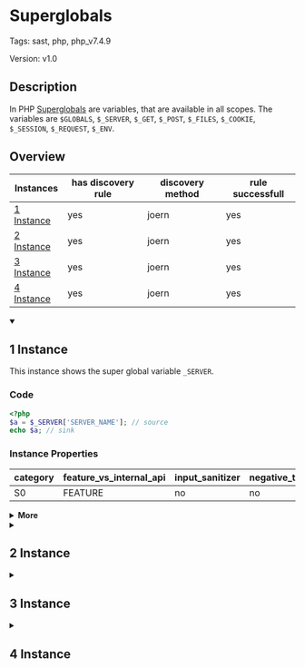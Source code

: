 [//]: # (This file is automatically generated. If you wish to make any changes, please use the JSON files and regenerate this file using the tpframework.)

# Superglobals

Tags: sast, php, php_v7.4.9

Version: v1.0

## Description

In PHP [Superglobals](https://www.php.net/manual/en/language.variables.superglobals.php) are variables, that are available in all scopes. The variables are `$GLOBALS`, `$_SERVER`, `$_GET`, `$_POST`, `$_FILES`, `$_COOKIE`, `$_SESSION`, `$_REQUEST`, `$_ENV`.

## Overview

| Instances                 | has discovery rule   | discovery method   | rule successfull   |
|---------------------------|----------------------|--------------------|--------------------|
| [1 Instance](#1-instance) | yes                  | joern              | yes                |
| [2 Instance](#2-instance) | yes                  | joern              | yes                |
| [3 Instance](#3-instance) | yes                  | joern              | yes                |
| [4 Instance](#4-instance) | yes                  | joern              | yes                |

<details markdown="1"open>
<summary>

## 1 Instance
</summary>

This instance shows the super global variable `_SERVER`.

### Code

```PHP
<?php
$a = $_SERVER['SERVER_NAME']; // source
echo $a; // sink
```

### Instance Properties

| category   | feature_vs_internal_api   | input_sanitizer   | negative_test_case   | source_and_sink   |
|------------|---------------------------|-------------------|----------------------|-------------------|
| S0         | FEATURE                   | no                | no                   | yes               |

<details markdown="1">
<summary>
<b>More</b></summary>

<details markdown="1">
<summary>

### Compile
</summary>

```bash
$_main:
     ; (lines=5, args=0, vars=1, tmps=3)
     ; (before optimizer)
     ; /.../PHP/66_superglobals/1_instance_66_superglobals/1_instance_66_superglobals.php:1-3
     ; return  [] RANGE[0..0]
0000 T1 = FETCH_R (global) string("_SERVER")
0001 T2 = FETCH_DIM_R T1 string("SERVER_NAME")
0002 ASSIGN CV0($a) T2
0003 ECHO CV0($a)
0004 RETURN int(1)
```

</details>

<details markdown="1">
<summary>

### Discovery
</summary>

Within the global variables, this rule searches for one that is called `_SERVER`.

```scala
val x66 = (name, "66_superglobals_i1", cpg.call(".*FETCH_R.*|.*FETCH_RW.*").argument.order(0).code("global").inCall.argument.order(1).code("_SERVER").astParent.location.toJson);
```

| discovery method   | expected accuracy   |
|--------------------|---------------------|
| joern              | Perfect             |

</details>

<details markdown="1"open>
<summary>

### Measurement
</summary>

| Tool        | Comm_1   | Comm_2   | phpSAFE   | Progpilot   | RIPS   | WAP   | Ground Truth   |
|-------------|----------|----------|-----------|-------------|--------|-------|----------------|
| 08 Jun 2021 | yes      | no       | yes       | yes         | no     | yes   | yes            |
| 22 May 2023 | no       | no       |           |             |        |       | yes            |

</details>

</details>

</details>

<details markdown="1">
<summary>

## 2 Instance
</summary>

This instance targets the global variable `_SESSION`. There are two php files. The first sets the `_SESSION` variable and includes the second file, which contains the sink.

### Code

#### Source File

```PHP
<?php
session_start();
$b = $_GET["p1"]; // source
$_SESSION["newsession"] = $b;

include("2_instance_66_superglobals_0.php");
```

#### Sink File

```PHP
<?php
$a = $_SESSION["newsession"];
echo $a; // sink
```

### Instance Properties

| category   | feature_vs_internal_api   | input_sanitizer   | negative_test_case   | source_and_sink   |
|------------|---------------------------|-------------------|----------------------|-------------------|
| S0         | FEATURE                   | no                | no                   | yes               |

<details markdown="1">
<summary>
<b>More</b></summary>

<details markdown="1">
<summary>

### Compile
</summary>

```bash
$_main:
     ; (lines=5, args=0, vars=1, tmps=3)
     ; (before optimizer)
     ; /.../PHP/66_superglobals/2_instance_66_superglobals/2_instance_66_superglobals_0.php:1-3
     ; return  [] RANGE[0..0]
0000 T1 = FETCH_R (global) string("_SESSION")
0001 T2 = FETCH_DIM_R T1 string("newsession")
0002 ASSIGN CV0($a) T2
0003 ECHO CV0($a)
0004 RETURN int(1)
```

</details>

<details markdown="1">
<summary>

### Discovery
</summary>

Within the global variables, this rule searches for one that is called `_SESSION`.

```scala
val x66 = (name, "66_superglobals_i2", cpg.call(".*FETCH_R.*|.*FETCH_RW.*").argument.order(0).code("global").inCall.argument.order(1).code("_SESSION").astParent.location.toJson);
```

| discovery method   | expected accuracy   |
|--------------------|---------------------|
| joern              | Perfect             |

</details>

<details markdown="1"open>
<summary>

### Measurement
</summary>

| Tool        | Comm_1   | Comm_2   | phpSAFE   | Progpilot   | RIPS   | WAP   | Ground Truth   |
|-------------|----------|----------|-----------|-------------|--------|-------|----------------|
| 08 Jun 2021 | yes      | no       | no        | no          | yes    | yes   | yes            |
| 22 May 2023 | no       | no       |           |             |        |       | yes            |

</details>

</details>

</details>

<details markdown="1">
<summary>

## 3 Instance
</summary>

This instance shows the super global variable `_ENV`.

### Code

```PHP
<?php
$a = $_ENV["p1"]; // source
echo $a; // sink
```

### Instance Properties

| category   | feature_vs_internal_api   | input_sanitizer   | negative_test_case   | source_and_sink   |
|------------|---------------------------|-------------------|----------------------|-------------------|
| S0         | FEATURE                   | no                | no                   | yes               |

<details markdown="1">
<summary>
<b>More</b></summary>

<details markdown="1">
<summary>

### Compile
</summary>

```bash
$_main:
     ; (lines=5, args=0, vars=1, tmps=3)
     ; (before optimizer)
     ; /.../PHP/66_superglobals/3_instance_66_superglobals/3_instance_66_superglobals.php:1-3
     ; return  [] RANGE[0..0]
0000 T1 = FETCH_R (global) string("_ENV")
0001 T2 = FETCH_DIM_R T1 string("p1")
0002 ASSIGN CV0($a) T2
0003 ECHO CV0($a)
0004 RETURN int(1)
```

</details>

<details markdown="1">
<summary>

### Discovery
</summary>

Within the global variables, this rule searches for one that is called `_ENV`.

```scala
val x66 = (name, "66_superglobals_i3", cpg.call(".*FETCH_R.*|.*FETCH_RW.*").argument.order(0).code("global").inCall.argument.order(1).code("_ENV").astParent.location.toJson);
```

| discovery method   | expected accuracy   |
|--------------------|---------------------|
| joern              | Perfect             |

</details>

<details markdown="1"open>
<summary>

### Measurement
</summary>

| Tool        | Comm_1   | Comm_2   | phpSAFE   | Progpilot   | RIPS   | WAP   | Ground Truth   |
|-------------|----------|----------|-----------|-------------|--------|-------|----------------|
| 08 Jun 2021 | yes      | no       | yes       | no          | no     | no    | yes            |
| 22 May 2023 | no       | no       |           |             |        |       | yes            |

</details>

</details>

</details>

<details markdown="1">
<summary>

## 4 Instance
</summary>

This instance shows the super global variable `_FILES`.

### Code

```PHP
<?php
$a = $_FILES["p1"]; // source
echo $a; // sink
```

### Instance Properties

| category   | feature_vs_internal_api   | input_sanitizer   | negative_test_case   | source_and_sink   |
|------------|---------------------------|-------------------|----------------------|-------------------|
| S0         | FEATURE                   | no                | no                   | yes               |

<details markdown="1">
<summary>
<b>More</b></summary>

<details markdown="1">
<summary>

### Compile
</summary>

```bash
$_main:
     ; (lines=5, args=0, vars=1, tmps=3)
     ; (before optimizer)
     ; /.../PHP/66_superglobals/4_instance_66_superglobals/4_instance_66_superglobals.php:1-3
     ; return  [] RANGE[0..0]
0000 T1 = FETCH_R (global) string("_FILES")
0001 T2 = FETCH_DIM_R T1 string("p1")
0002 ASSIGN CV0($a) T2
0003 ECHO CV0($a)
0004 RETURN int(1)
```

</details>

<details markdown="1">
<summary>

### Discovery
</summary>

Within the global variables, this rule searches for one that is called `_FILES`.

```scala
val x66 = (name, "66_superglobals_i4", cpg.call(".*FETCH_R.*|.*FETCH_RW.*").argument.order(0).code("global").inCall.argument.order(1).code("_FILES").astParent.location.toJson);
```

| discovery method   | expected accuracy   |
|--------------------|---------------------|
| joern              | Perfect             |

</details>

<details markdown="1"open>
<summary>

### Measurement
</summary>

| Tool        | Comm_1   | Comm_2   | phpSAFE   | Progpilot   | RIPS   | WAP   | Ground Truth   |
|-------------|----------|----------|-----------|-------------|--------|-------|----------------|
| 08 Jun 2021 | no       | yes      | yes       | yes         | yes    | yes   | yes            |
| 22 May 2023 | no       | no       |           |             |        |       | yes            |

</details>

</details>

</details>
